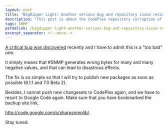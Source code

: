 ```yaml
---
layout: post
title: "BigDipper Light: Another serious bug and repository issue recurred"
description: "This post is about the CodePlex repository corruption of #SNMP."
tags: SNMP
permalink: /bigdipper-light-another-serious-bug-and-repository-issue-recurred-5eb32ee14187
excerpt_separator: <!--more-->
---
```

[A critical bug was discovered](http://sharpsnmplib.codeplex.com/workitem/7217) recently and I have to admit this is a "too bad" one.

It simply means that #SNMP generates wrong bytes for many and many negative values, and that can lead to disastrous effects.

The fix is so simple so that I will try to publish new packages as soon as possible (6.1.1 and 7.0 Beta 2).

Besides, I cannot push new changesets to CodePlex again, and we have to resort to Google Code again. Make sure that you have bookmarked the backup site link,

http://code.google.com/p/sharpsnmplib/

Stay tuned.
<!--more-->